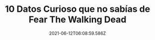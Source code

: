 ---
title: 10 Datos Curioso que no sabías de Fear The Walking Dead
date: 2021-06-12T06:08:59.586Z
featuredimage: /assets/1455.jpg
categoria: Television
tags:
  - "#Serie"
  - "#TWD"
  - "#Zombies"
short-description: Sabias estos datos curiosos de Fear The Walking Dead
mk1: >+
  ### 1.

  ![1450](/assets/1450.jpg "1450")

  #### Un doble papel épico 

  Frank Dillane (Nick Clark) interpretó a Tom Riddle, conocido por ser Voldemort de adolescente, en la película de Harry Potter y el Misterio del Príncipe.

  ### 2.

  ![1451](/assets/1451.png "1451")

  #### Otro doble papel

  Cliff Curtis, Travis Manawa en FearTWD, fue protagonista de la serie de paramédicos Trauma que se desarrolla en la ciudad californiana de San Francisco.
mk2: >+
  ### 3.

  ![1452](/assets/1452.jpg "1452")

  #### Una afición peculiar 

  La afición por la música es algo que une a Alycia Debnam-Carey con su personaje Alicia Clark. Y es que se graduó como percusionista en su Australia natal. Si tienes interés, descubre otros datos de la vida de Alycia Debnam-Carey que te harán conocerla mejor.

  ### 4.

  ![1453](/assets/1453.jpg "1453")

  #### Afición a la cocina 

  La madre de Nick y Alicia, Madison Clark, conocida como Kim Dickens está muy orgullosa de su papel de chef en la serie Treme. Una historia que transcurre en la reconstrucción de Nueva Orleans, tras el huracán Katrina.
mk3: >+
  ### 5.

  ![1454](/assets/1454.jpg "1454")

  #### Una celebridad 

  Rubén Blades, Daniel Salazar en la serie de AMC, ha ganado 14 premios Grammy como cantante y productor, seis de ellos Grammy Latino.

  ### 6.

  ![1455](/assets/1455.jpg "1455")

  #### Los protagonistas no vieron The Walking Dead


  Si vas a interpretar un personaje protagonista en una serie que es una suerte de spin-off de otra, el sentido común indica que sería razonable ver y conocer todo lo más que se pueda sobre la serie original.
mk4: >+
  ### 7.

  ![1456](/assets/1456.jpg "1456")

  #### Personajes de The Walking Dead en la serie


  Si bien todavía no hay planes concretos al respecto, el cocreador de Fear the Walking Dead, Dave Erickson (cocreador junto a Robert Kirkman), dio una pista acerca de la posibilidad eventual de incluir la aparición de uno de los personajes de The Walking Dead en la nueva serie. Erickson dijo: “Puedes escuchar un poco de acento sureño en uno de los personajes principales y preguntarte qué puede significar eso”.

  ### 8.

  ![1457](/assets/1457.png "1457")

  #### Episodios sin zombies


  La serie incluirá evidentemente grandes escenas de acción y de intensos enfrentamientos con caminantes, pero según los creadores, las escenas más calmas y la relación entre los personajes tendrán también un rol muy importante (tal como en TWD, cabe decir).
mk5: >+
  ### 9.

  ![1458](/assets/1458.jpg "1458")

  #### Casting inspirado en Sons of Anarchy


  Si bien el éxito de The Walking Dead permitió que se sumaran a la nueva serie actores bastante conocidos y de gran trayectoria como Cliff Curtis y Kim Dickens, la idea de los creadores es seguir una estrategia similar a la de la serie Sons of Anarchy, de la que Erickson formó parte como productor y guionista.

  ### 10.

  ![1459](/assets/1459.jpg "1459")

  #### Los actores principales no estaban interesados


  Los dos actores protagonistas de Fear the Walking Dead, Kim Dickens y Cliff Curtis, no estaban inicialmente interesados en participar de la serie, principalmente porque no se sentían demasiado cómodos con el género de horror.
---